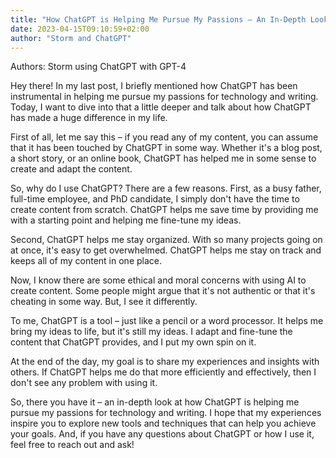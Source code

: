 ```yaml
---
title: "How ChatGPT is Helping Me Pursue My Passions – An In-Depth Look"
date: 2023-04-15T09:10:59+02:00
author: "Storm and ChatGPT"
---
```


Authors: Storm using ChatGPT with GPT-4

Hey there! In my last post, I briefly mentioned how ChatGPT has been instrumental in helping me pursue my passions for technology and writing. Today, I want to dive into that a little deeper and talk about how ChatGPT has made a huge difference in my life.

First of all, let me say this – if you read any of my content, you can assume that it has been touched by ChatGPT in some way. Whether it's a blog post, a short story, or an online book, ChatGPT has helped me in some sense to create and adapt the content.

So, why do I use ChatGPT? There are a few reasons. First, as a busy father, full-time employee, and PhD candidate, I simply don't have the time to create content from scratch. ChatGPT helps me save time by providing me with a starting point and helping me fine-tune my ideas.

Second, ChatGPT helps me stay organized. With so many projects going on at once, it's easy to get overwhelmed. ChatGPT helps me stay on track and keeps all of my content in one place.

Now, I know there are some ethical and moral concerns with using AI to create content. Some people might argue that it's not authentic or that it's cheating in some way. But, I see it differently.

To me, ChatGPT is a tool – just like a pencil or a word processor. It helps me bring my ideas to life, but it's still my ideas. I adapt and fine-tune the content that ChatGPT provides, and I put my own spin on it.

At the end of the day, my goal is to share my experiences and insights with others. If ChatGPT helps me do that more efficiently and effectively, then I don't see any problem with using it.

So, there you have it – an in-depth look at how ChatGPT is helping me pursue my passions for technology and writing. I hope that my experiences inspire you to explore new tools and techniques that can help you achieve your goals. And, if you have any questions about ChatGPT or how I use it, feel free to reach out and ask!